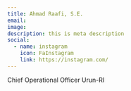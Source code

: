 ```yaml
---
title: Ahmad Raafi, S.E.
email: 
image: 
description: this is meta description
social:
  - name: instagram
    icon: FaInstagram
    link: https://instagram.com/
---
```


Chief Operational Officer Urun-RI